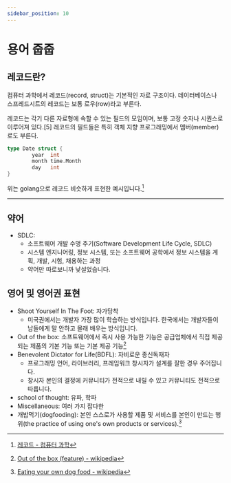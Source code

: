 ```yaml
---
sidebar_position: 10
---
```


# 용어 줍줍

<!-- ## 미분류

- 직렬화
- 엔티티
- 컬렉션

-->

## 레코드란?

컴퓨터 과학에서 레코드(record, struct)는 기본적인 자료 구조이다. 데이터베이스나 스프레드시트의 레코드는 보통 로우(row)라고 부른다.

레코드는 각기 다른 자료형에 속할 수 있는 필드의 모임이며, 보통 고정 숫자나 시퀀스로 이루어져 있다.[5] 레코드의 필드들은 특히 객체 지향 프로그래밍에서 멤버(member)로도 부른다.

```go
type Date struct {
        year  int
        month time.Month
        day   int
}
```

위는 golang으로 레코드 비슷하게 표현한 예시입니다.[^3]

---

## 약어

- SDLC:
  - 소프트웨어 개발 수명 주기(Software Development Life Cycle, SDLC)
  - 시스템 엔지니어링, 정보 시스템, 또는 소프트웨어 공학에서 정보 시스템을 계획, 개발, 시험, 채용하는 과정
  - 약어만 따로보니까 낯설었습니다.

## 영어 및 영어권 표현

<!-- recipe for disaster: -->

- Shoot Yourself In The Foot: 자가당착
  - 미국권에서는 개발자 가장 많이 학습하는 방식입니다. 한국에서는 개발자들이 남들에게 말 안하고 몰래 배우는 방식입니다.
- Out of the box: 소프트웨어에서 즉시 사용 가능한 기능은 공급업체에서 직접 제공되는 제품의 기본 기능 또는 기본 제공 기능[^1]
- Benevolent Dictator for Life(BDFL): 자비로운 종신독재자
  - 프로그래밍 언어, 라이브러리, 프레임워크 창시자가 설계를 잘한 경우 주어집니다.
  - 창시자 본인의 결정에 커뮤니티가 전적으로 내릴 수 있고 커뮤니티도 전적으로 따릅니다.
- school of thought: 유파, 학파
- Miscellaneous: 여러 가지 잡다한
- 개밥먹기(dogfooding): 본인 스스로가 사용할 제품 및 서비스를 본인이 만드는 행위(the practice of using one's own products or services).[^2]

[^1]: [Out of the box (feature) - wikipedia](<https://en.wikipedia.org/wiki/Out_of_the_box_(feature)>)
[^2]: [Eating your own dog food - wikipedia](https://en.wikipedia.org/wiki/Eating_your_own_dog_food)
[^3]: [레코드 - 컴퓨터 과학](<https://ko.wikipedia.org/wiki/%EB%A0%88%EC%BD%94%EB%93%9C_(%EC%BB%B4%ED%93%A8%ED%84%B0_%EA%B3%BC%ED%95%99)>)
